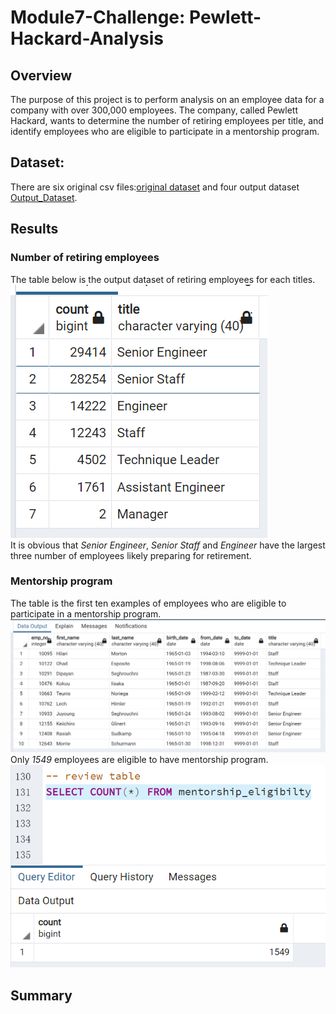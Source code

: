 # Module7-Challenge: Pewlett-Hackard-Analysis

## Overview
The purpose of this project is to perform analysis on an employee data for a company with over 300,000 employees. The company, called Pewlett Hackard, wants to determine the number of retiring employees per title, and identify employees who are eligible to participate in a mentorship program.

## Dataset:
There are six original csv files:[original dataset](https://github.com/cffhr99/Module7-Challenge/tree/main/data) and four output dataset [Output_Dataset](https://github.com/cffhr99/Module7-Challenge/tree/main/csv).
## Results

### Number of retiring employees
The table below is the output dataset of retiring employees for each titles.  
![retiring_title](https://github.com/cffhr99/Module7-Challenge/blob/main/image/retiring_title.PNG?raw=true)  
It is obvious that *Senior Engineer*, *Senior Staff* and *Engineer*  have the largest three number of employees likely preparing for retirement.

### Mentorship program
The table is the first ten examples of employees who are eligible to participate in a mentorship program.  
![mentorship_program](https://github.com/cffhr99/Module7-Challenge/blob/main/image/mentorship_eligibilty.PNG?raw=true)  
Only *1549* employees are eligible to have mentorship program.  
![Total_Mentorshi](https://github.com/cffhr99/Module7-Challenge/blob/main/image/total_mentorship.PNG?raw=true)

## Summary
